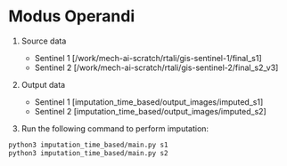 # Modus Operandi

1. Source data
    - Sentinel 1 [/work/mech-ai-scratch/rtali/gis-sentinel-1/final_s1]
    - Sentinel 2 [/work/mech-ai-scratch/rtali/gis-sentinel-2/final_s2_v3]

2. Output data
    - Sentinel 1 [imputation_time_based/output_images/imputed_s1]
    - Sentinel 2 [imputation_time_based/output_images/imputed_s2]

3. Run the following command to perform imputation:
```bash
python3 imputation_time_based/main.py s1
python3 imputation_time_based/main.py s2

```